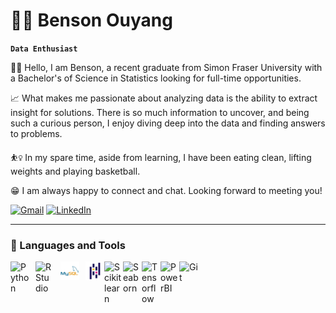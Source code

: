# 🏄‍♂️ Benson Ouyang

**`Data Enthusiast`**

👋🏽 Hello, I am Benson, a recent graduate from Simon Fraser University with a Bachelor's of Science in Statistics looking for full-time opportunities. 

📈 What makes me passionate about analyzing data is the ability to extract insight for solutions. There is so much information to uncover, and being such a curious person, I enjoy diving deep into the data and finding answers to problems. 

⛹️‍♀️ In my spare time, aside from learning, I have been eating clean, lifting weights and playing basketball. 

😁 I am always happy to connect and chat. Looking forward to meeting you!

   <p align="left">
      <a href= "mailto: bensonjouyang@gmail.com">
        <img alt = "Gmail" title = "Email me" src = "https://img.shields.io/badge/Gmail-D14836?style=for-the-badge&logo=gmail&logoColor=white"/></a>
      <a href="https://www.linkedin.com/in/bensonouyang/">
         <img alt="LinkedIn" title="Connect with me on LinkedIn" src="https://img.shields.io/badge/LinkedIn-0077B5?style=for-the-badge&logo=linkedin&logoColor=white"/></a>
   </p>

---

<!--
**bensonouyang/bensonouyang** is a ✨ _special_ ✨ repository because its `README.md` (this file) appears on your GitHub profile.

Here are some ideas to get you started:

- 🔭 I’m currently working on ...
- 🌱 I’m currently learning ...
- 👯 I’m looking to collaborate on ...
- 🤔 I’m looking for help with ...
- 💬 Ask me about ...
- 📫 How to reach me: ...
- 😄 Pronouns: ...
- ⚡ Fun fact: ...
-->

### 🧰 Languages and Tools

<img align="left" alt="Python" width="30px" style="padding-right:10px;" src="https://cdn.jsdelivr.net/gh/devicons/devicon/icons/python/python-plain.svg" />
<img align="left" alt="RStudio" width="30px" style="padding-right:10px;" src="https://cdn.jsdelivr.net/gh/devicons/devicon/icons/rstudio/rstudio-original.svg" />      
<img align="left" alt="MySQL" width="30px" style="padding-right:10px;" src="https://raw.githubusercontent.com/devicons/devicon/master/icons/mysql/mysql-original-wordmark.svg" />
<img align="left" alt="Pandas" width="30px" src="https://raw.githubusercontent.com/devicons/devicon/2ae2a900d2f041da66e950e4d48052658d850630/icons/pandas/pandas-original.svg" />
<img align="left" alt="Scikitlearn" width="30px" src="https://upload.wikimedia.org/wikipedia/commons/0/05/Scikit_learn_logo_small.svg" />
<img align="left" alt="Seaborn" width="30px" src="https://seaborn.pydata.org/_images/logo-mark-lightbg.svg" />
<img align="left" alt="Tensorflow" width="30px" src="https://www.vectorlogo.zone/logos/tensorflow/tensorflow-icon.svg" />
<img align="left" alt="PowerBI" width="30px" src="https://www.vectorlogo.zone/logos/microsoft_powerbi/microsoft_powerbi-icon.svg" />
<img align="left" alt="Git" width="30px" style="padding-right:10px;" src="https://cdn.jsdelivr.net/gh/devicons/devicon/icons/git/git-original.svg" />
<br />

#
